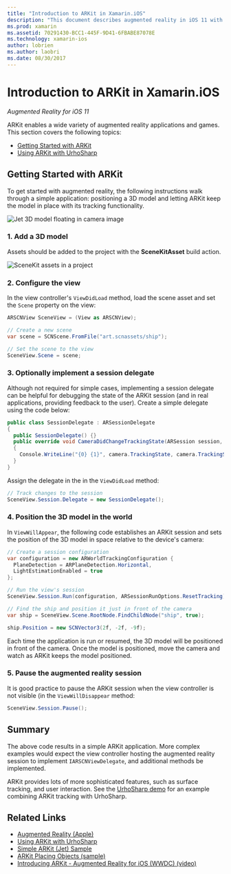 ```yaml
---
title: "Introduction to ARKit in Xamarin.iOS"
description: "This document describes augmented reality in iOS 11 with ARKit. It discusses how to add a 3D model to an app, configure the view, implement a session delegate, position the 3D model in the world, and pause the augmented reality session."
ms.prod: xamarin
ms.assetid: 70291430-BCC1-445F-9D41-6FBABE87078E
ms.technology: xamarin-ios
author: lobrien
ms.author: laobri
ms.date: 08/30/2017
---
```


# Introduction to ARKit in Xamarin.iOS

_Augmented Reality for iOS 11_

ARKit enables a wide variety of augmented reality applications and games. This section covers the following topics:

- [Getting Started with ARKit](#gettingstarted)
- [Using ARKit with UrhoSharp](urhosharp.md)

<a name="gettingstarted" />

## Getting Started with ARKit

To get started with augmented reality, the following instructions walk through a simple application: positioning a 3D model and letting ARKit keep the model in place with its tracking functionality.

![Jet 3D model floating in camera image](images/jet-sml.png)

### 1. Add a 3D model

Assets should be added to the project with the **SceneKitAsset** build action.

![SceneKit assets in a project](images/scene-assets.png)


### 2. Configure the view

In the view controller's `ViewDidLoad` method, load the scene asset and set the `Scene` property on the view:

```csharp
ARSCNView SceneView = (View as ARSCNView);

// Create a new scene
var scene = SCNScene.FromFile("art.scnassets/ship");

// Set the scene to the view
SceneView.Scene = scene;
```

### 3. Optionally implement a session delegate

Although not required for simple cases, implementing a session delegate can be helpful for debugging the state of the ARKit session (and in real applications, providing feedback to the user). Create a simple delegate using the code below:

```csharp
public class SessionDelegate : ARSessionDelegate
{
  public SessionDelegate() {}
  public override void CameraDidChangeTrackingState(ARSession session, ARCamera camera)
  {
    Console.WriteLine("{0} {1}", camera.TrackingState, camera.TrackingStateReason);
  }
}
```

Assign the delegate in the in the `ViewDidLoad` method:

```csharp
// Track changes to the session
SceneView.Session.Delegate = new SessionDelegate();
```

### 4. Position the 3D model in the world

In `ViewWillAppear`, the following code establishes an ARKit session
and sets the position of the 3D model in space relative to the device's camera:

```csharp
// Create a session configuration
var configuration = new ARWorldTrackingConfiguration {
  PlaneDetection = ARPlaneDetection.Horizontal,
  LightEstimationEnabled = true
};

// Run the view's session
SceneView.Session.Run(configuration, ARSessionRunOptions.ResetTracking);

// Find the ship and position it just in front of the camera
var ship = SceneView.Scene.RootNode.FindChildNode("ship", true);

ship.Position = new SCNVector3(2f, -2f, -9f);
```

Each time the application is run or resumed, the 3D model will be positioned in front of the camera. Once the model is positioned, move the camera and watch as ARKit keeps the model positioned.

### 5. Pause the augmented reality session

It is good practice to pause the ARKit session when the view controller is not visible (in the `ViewWillDisappear` method:

```csharp
SceneView.Session.Pause();
```

## Summary

The above code results in a simple ARKit application. More complex examples
would expect the view controller hosting the augmented reality session to
implement `IARSCNViewDelegate`, and additional methods be implemented.

ARKit provides lots of more sophisticated features, such as surface tracking, and user interaction. See the [UrhoSharp demo](urhosharp.md) for an example combining ARKit tracking with UrhoSharp.


## Related Links

- [Augmented Reality (Apple)](https://developer.apple.com/arkit/)
- [Using ARKit with UrhoSharp](urhosharp.md)
- [Simple ARKit (Jet) Sample](https://developer.xamarin.com/samples/monotouch/ios11/ARKitSample/)
- [ARKit Placing Objects (sample)](https://developer.xamarin.com/samples/monotouch/ios11/ARKitPlacingObjects/)
- [Introducing ARKit - Augmented Reality for iOS (WWDC) (video)](https://developer.apple.com/videos/play/wwdc2017/602/)
